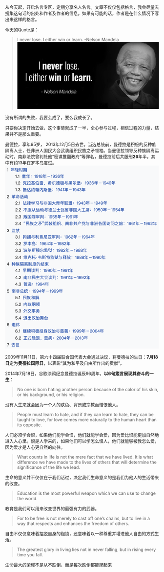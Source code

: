 从今天起，开启名言专区，定期分享名人名言。文章不仅仅包括格言，我会尽量去搜集这句话的出处和作者及作者的信息。如果有可能的话，作者是在什么情况下写出来这样的格言。

今天的Quote是：
>  I never lose. I either win or learn. -Nelson Mandela
![](./_image/2021-04-26-22-06-04.png)

没有所谓的失败，我要么成了，要么我成长了。

只要你决定开始去做，这个事情就成了一半，全心参与过程，相信过程的力量，结果并不是那么重要。 

曼德拉，享年95岁，  2013年12月5日去世。当选总统前，曼德拉是积极的反种族隔离人士，任非洲人国民大会武装组织民族之矛领袖。当曼德拉领导反种族隔离运动时，南非法院曾判处他“密谋推翻政府”等罪名，曼德拉前后共服刑**26**年半，其中有约13年在罗本岛度过。
![曼德拉生平](./_image/2021-04-26-22-10-08.png)

2009年11月11日，第六十四届联合国代表大会通过决议，将曼德拉的生日：**7月18日**定为**曼德拉国际日**，以表彰“其为和平及自由所作出的贡献”。

2014年7月18日，谷歌涂鸦纪念曼德拉诞辰96周年，**以6句箴言展现其奋斗的一生**：

>No one is born hating another person because of the color of his skin, or his background, or his religion.

没有人生来就会因为一个人的肤色、背景或宗教而憎恨他人。

>People must learn to hate, and if they can learn to hate, they can be taught to love, for love comes more naturally to the human heart than its opposite.

人们必须学会恨，如果他们能学会恨，他们就能学会爱，因为爱比恨能更加自然地进入人心里。恨是人学来的，如果他们可以学怎么恨人，他们就能够被教怎么爱，因为爱才是人心更自然的向往。

>What counts in life is not the mere fact that we have lived. It is what difference we have made to the lives of others that will determine the significance of the life we lead.

生命的意义并不仅仅在于我们活过，决定我们生命意义的是我们为他人的生活带来的改变。

>Education is the most powerful weapon which we can use to change the world.

教育是我们可以用来改变世界的最强有力的武器。

>For to be free is not merely to cast off one’s chains, but to live in a way that respects and enhances the freedom of others.

自由不仅仅意味着摆脱自身的枷锁，还意味着以一种尊重并增进他人自由的方式生活。

>The greatest glory in living lies not in never falling, but in rising every time you fall.

生命最大的荣耀不是从不跌倒，而是每次跌倒都能爬起来
